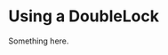 [title]: # (Using a DoubleLock )
[tags]: # (XXX)
[priority]: # (3942)
# Using a DoubleLock 
Something here.
